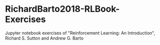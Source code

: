 # RichardBarto2018-RLBook-Exercises
Jupyter notebook exercises of "Reinforcement Learning: An Introduction", Richard S. Sutton and Andrew G. Barto

